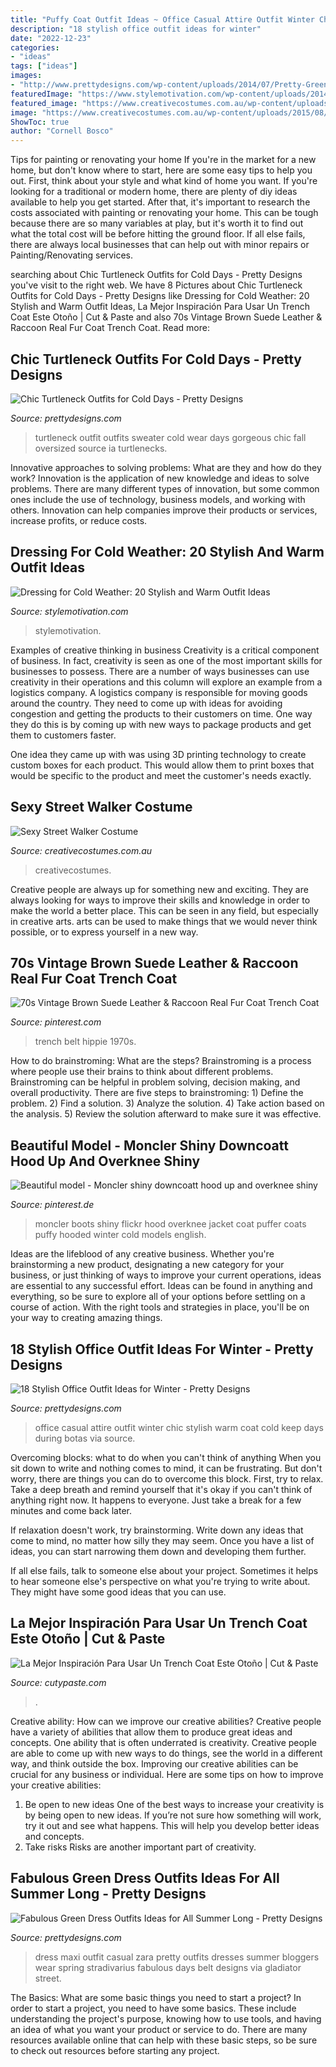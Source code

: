 ```yaml
---
title: "Puffy Coat Outfit Ideas ~ Office Casual Attire Outfit Winter Chic Stylish Warm Coat Cold Keep Days During Botas Via Source"
description: "18 stylish office outfit ideas for winter"
date: "2022-12-23"
categories:
- "ideas"
tags: ["ideas"]
images:
- "http://www.prettydesigns.com/wp-content/uploads/2014/07/Pretty-Green-Maxi-Dress-Outfit.jpg"
featuredImage: "https://www.stylemotivation.com/wp-content/uploads/2014/02/Dressing-for-Cold-Weather-20-Stylish-and-Warm-Outfit-Ideas-8-640x966.jpg"
featured_image: "https://www.creativecostumes.com.au/wp-content/uploads/2015/08/BCP_8526-768x1024.jpg"
image: "https://www.creativecostumes.com.au/wp-content/uploads/2015/08/BCP_8526-768x1024.jpg"
ShowToc: true
author: "Cornell Bosco"
---
```



Tips for painting or renovating your home
If you're in the market for a new home, but don't know where to start, here are some easy tips to help you out. First, think about your style and what kind of home you want. If you're looking for a traditional or modern home, there are plenty of diy ideas available to help you get started.
After that, it's important to research the costs associated with painting or renovating your home. This can be tough because there are so many variables at play, but it's worth it to find out what the total cost will be before hitting the ground floor. If all else fails, there are always local businesses that can help out with minor repairs or Painting/Renovating services.

	

		
searching about Chic Turtleneck Outfits for Cold Days - Pretty Designs you've visit to the right web. We have 8 Pictures about Chic Turtleneck Outfits for Cold Days - Pretty Designs like Dressing for Cold Weather: 20 Stylish and Warm Outfit Ideas, La Mejor Inspiración Para Usar Un Trench Coat Este Otoño | Cut &amp; Paste and also 70s Vintage Brown Suede Leather &amp; Raccoon Real Fur Coat Trench Coat. Read more:
		
    
## Chic Turtleneck Outfits For Cold Days - Pretty Designs

<img loading=lazy src="http://www.prettydesigns.com/wp-content/uploads/2014/10/Beautiful-White-Turtleneck-for-Fall.jpg" onerror="this.onerror=null;this.src='https://tse4.mm.bing.net/th?id=OIP.d_jRXBJ-XU1x4cZCO0pDQgHaK9&amp;pid=15.1';" alt="Chic Turtleneck Outfits for Cold Days - Pretty Designs">

_Source: prettydesigns.com_

>turtleneck outfit outfits sweater cold wear days gorgeous chic fall oversized source ia turtlenecks. 

	

Innovative approaches to solving problems: What are they and how do they work?
Innovation is the application of new knowledge and ideas to solve problems. There are many different types of innovation, but some common ones include the use of technology, business models, and working with others. Innovation can help companies improve their products or services, increase profits, or reduce costs.

    
## Dressing For Cold Weather: 20 Stylish And Warm Outfit Ideas

<img loading=lazy src="https://www.stylemotivation.com/wp-content/uploads/2014/02/Dressing-for-Cold-Weather-20-Stylish-and-Warm-Outfit-Ideas-8-640x966.jpg" onerror="this.onerror=null;this.src='https://tse4.mm.bing.net/th?id=OIP.HtpnJ_Bq4dZOFiyuDWRGsgHaLL&amp;pid=15.1';" alt="Dressing for Cold Weather: 20 Stylish and Warm Outfit Ideas">

_Source: stylemotivation.com_

>stylemotivation. 

	

Examples of creative thinking in business
Creativity is a critical component of business. In fact, creativity is seen as one of the most important skills for businesses to possess. There are a number of ways businesses can use creativity in their operations and this column will explore an example from a logistics company. 
A logistics company is responsible for moving goods around the country. They need to come up with ideas for avoiding congestion and getting the products to their customers on time. One way they do this is by coming up with new ways to package products and get them to customers faster.

One idea they came up with was using 3D printing technology to create custom boxes for each product. This would allow them to print boxes that would be specific to the product and meet the customer's needs exactly.

    
## Sexy Street Walker Costume

<img loading=lazy src="https://www.creativecostumes.com.au/wp-content/uploads/2015/08/BCP_8526-768x1024.jpg" onerror="this.onerror=null;this.src='https://tse1.mm.bing.net/th?id=OIP.b8gJIxeRMgytFkXRCZQFjgHaJ4&amp;pid=15.1';" alt="Sexy Street Walker Costume">

_Source: creativecostumes.com.au_

>creativecostumes. 

	

Creative people are always up for something new and exciting. They are always looking for ways to improve their skills and knowledge in order to make the world a better place. This can be seen in any field, but especially in creative arts. arts can be used to make things that we would never think possible, or to express yourself in a new way.

    
## 70s Vintage Brown Suede Leather &amp; Raccoon Real Fur Coat Trench Coat

<img loading=lazy src="https://i.pinimg.com/736x/d8/86/6d/d8866d2d008ceaaacf63c26139b9b0d7.jpg" onerror="this.onerror=null;this.src='https://tse4.mm.bing.net/th?id=OIP.DtkeOWIGs1SxV4YXMAla0gHaMh&amp;pid=15.1';" alt="70s Vintage Brown Suede Leather &amp; Raccoon Real Fur Coat Trench Coat">

_Source: pinterest.com_

>trench belt hippie 1970s. 

	

How to do brainstroming: What are the steps?
Brainstroming is a process where people use their brains to think about different problems. Brainstroming can be helpful in problem solving, decision making, and overall productivity. There are five steps to brainstroming: 1) Define the problem. 2) Find a solution. 3) Analyze the solution. 4) Take action based on the analysis. 5) Review the solution afterward to make sure it was effective.

    
## Beautiful Model - Moncler Shiny Downcoatt Hood Up And Overknee Shiny

<img loading=lazy src="https://i.pinimg.com/736x/4f/d8/38/4fd838e38c484d0bb4d4755024d7b570--beautiful-models-moncler.jpg" onerror="this.onerror=null;this.src='https://tse2.mm.bing.net/th?id=OIP.lTyM159iGAhyhzz-bwuD7wHaLG&amp;pid=15.1';" alt="Beautiful model - Moncler shiny downcoatt hood up and overknee shiny">

_Source: pinterest.de_

>moncler boots shiny flickr hood overknee jacket coat puffer coats puffy hooded winter cold models english. 

	

Ideas are the lifeblood of any creative business. Whether you're brainstorming a new product, designating a new category for your business, or just thinking of ways to improve your current operations, ideas are essential to any successful effort. Ideas can be found in anything and everything, so be sure to explore all of your options before settling on a course of action. With the right tools and strategies in place, you'll be on your way to creating amazing things.

    
## 18 Stylish Office Outfit Ideas For Winter - Pretty Designs

<img loading=lazy src="http://www.prettydesigns.com/wp-content/uploads/2014/11/Casual-Chic-Office-Attire.jpg" onerror="this.onerror=null;this.src='https://tse4.mm.bing.net/th?id=OIP.cabFuytA7dGgmt2omhOHNgHaK2&amp;pid=15.1';" alt="18 Stylish Office Outfit Ideas for Winter - Pretty Designs">

_Source: prettydesigns.com_

>office casual attire outfit winter chic stylish warm coat cold keep days during botas via source. 

	

Overcoming blocks: what to do when you can't think of anything
When you sit down to write and nothing comes to mind, it can be frustrating. But don't worry, there are things you can do to overcome this block.
First, try to relax. Take a deep breath and remind yourself that it's okay if you can't think of anything right now. It happens to everyone. Just take a break for a few minutes and come back later.

If relaxation doesn't work, try brainstorming. Write down any ideas that come to mind, no matter how silly they may seem. Once you have a list of ideas, you can start narrowing them down and developing them further.

If all else fails, talk to someone else about your project. Sometimes it helps to hear someone else's perspective on what you're trying to write about. They might have some good ideas that you can use.

    
## La Mejor Inspiración Para Usar Un Trench Coat Este Otoño | Cut &amp; Paste

<img loading=lazy src="http://www.cutypaste.com/wp-content/uploads/2017/04/951756486d932b7336e17d31975b9ed3.jpg" onerror="this.onerror=null;this.src='https://tse2.mm.bing.net/th?id=OIP.1258AlCcAS_X9B2LQu4kzwHaLH&amp;pid=15.1';" alt="La Mejor Inspiración Para Usar Un Trench Coat Este Otoño | Cut &amp; Paste">

_Source: cutypaste.com_

>. 

	

Creative ability: How can we improve our creative abilities?
Creative people have a variety of abilities that allow them to produce great ideas and concepts. One ability that is often underrated is creativity. Creative people are able to come up with new ways to do things, see the world in a different way, and think outside the box. Improving our creative abilities can be crucial for any business or individual. Here are some tips on how to improve your creative abilities: 
1. Be open to new ideas
One of the best ways to increase your creativity is by being open to new ideas. If you’re not sure how something will work, try it out and see what happens. This will help you develop better ideas and concepts. 
2. Take risks
Risks are another important part of creativity.

    
## Fabulous Green Dress Outfits Ideas For All Summer Long - Pretty Designs

<img loading=lazy src="http://www.prettydesigns.com/wp-content/uploads/2014/07/Pretty-Green-Maxi-Dress-Outfit.jpg" onerror="this.onerror=null;this.src='https://tse3.mm.bing.net/th?id=OIP.eFOZQnj7B-iIpA7sLfpWcgHaK3&amp;pid=15.1';" alt="Fabulous Green Dress Outfits Ideas for All Summer Long - Pretty Designs">

_Source: prettydesigns.com_

>dress maxi outfit casual zara pretty outfits dresses summer bloggers wear spring stradivarius fabulous days belt designs via gladiator street. 

	

The Basics: What are some basic things you need to start a project?
In order to start a project, you need to have some basics. These include understanding the project's purpose, knowing how to use tools, and having an idea of what you want your product or service to do. There are many resources available online that can help with these basic steps, so be sure to check out resources before starting any project.

